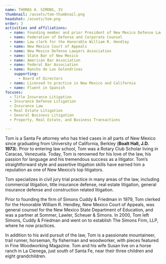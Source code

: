 ```yaml
---
name: THOMAS A. SIMONS, IV
thumbnail: /assets/tom-thumbnail.png
headshot: /assets/tom.png
order: 3
activities and affiliations:
  - name: Founding member and prior President of New Mexico Defense Lawyers Association
  - name: Federation of Defense and Corporate Counsel
  - name: Law clerk for the Honorable William R. Hendley
  - name: New Mexico Court of Appeals
  - name: New Mexico Defense Lawyers Association
  - name: State Bar of New Mexico
  - name: American Bar Association
  - name: Federal Bar Association
  - name: Rancho de Las Golondrinas
    supporting: 
      - Board of Directors
  - name: Licensed to practice in New Mexico and California
  - name: Fluent in Spanish
focuses:
  - Title Insurance Litigation
  - Insurance Defense Litigation
  - Insurance Law
  - Real Estate Litigation
  - General Business Litigation
  - Property, Real Estate, and Business Transactions

---
```

Tom is a Santa Fe attorney who has tried cases in all parts of New Mexico since graduating from University of California, Berkley (**Boalt Hall, J.D. 1973**). Prior to entering law school, Tom was a Rotary Club Scholar living in Caracas, Venezuela. Today, Tom is renowned for his love of the law, his passion for language and his tremendous success as a litigator. Tom’s straightforward style and assertive litigation skills have earned him a reputation as one of New Mexico’s top litigators.

Tom specializes in civil jury trial practice in many areas of the law, including commercial litigation, title insurance defense, real estate litigation, general insurance defense and construction related litigation.

Prior to founding the firm of Simons Cuddy & Friedman in 1979, Tom clerked for the Honorable William R. Hendley, New Mexico Court of Appeals, was general counsel for the New Mexico State Department of Education, and was a partner at Sommer, Lawler, Scheuer & Simons. In 2000, Tom left Simons, Cuddy & Friedman and went on to establish The Simons Firm, LLP, where he now practices.

In addition to his avid pursuit of the law, Tom is a passionate mountaineer, trail runner, horseman, fly fisherman and woodworker, with pieces featured in Fine Woodworking Magazine. Tom and his wife Susan live on a horse ranch in La Cienega, just south of Santa Fe, near their three children and eight grandchildren.